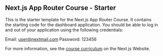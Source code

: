 ## Next.js App Router Course - Starter

This is the starter template for the Next.js App Router Course. It contains the starting code for the dashboard application.
You should be able to log in and out of your application using the following credentials:

Email: user@nextmail.com
Password: 123456

For more information, see the [course curriculum](https://nextjs.org/learn) on the Next.js Website.

